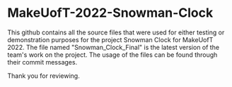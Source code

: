 # MakeUofT-2022-Snowman-Clock

This github contains all the source files that were used for either testing or demonstration purposes for the project Snowman Clock for MakeUofT 2022. The file named "Snowman_Clock_Final" is the latest version of the team's work on the project. The usage of the files can be found through their commit messages.

Thank you for reviewing.
